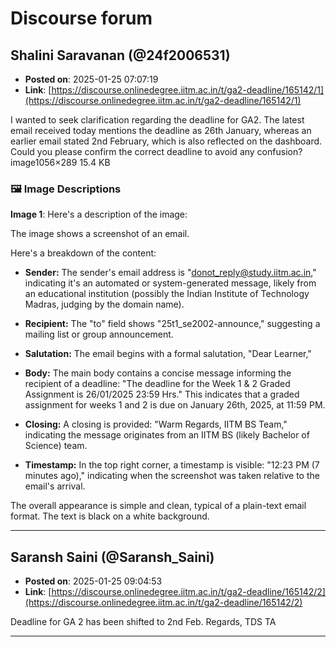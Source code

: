 # Discourse forum

## Shalini Saravanan (@24f2006531)
- **Posted on**: 2025-01-25 07:07:19
- **Link**: [https://discourse.onlinedegree.iitm.ac.in/t/ga2-deadline/165142/1](https://discourse.onlinedegree.iitm.ac.in/t/ga2-deadline/165142/1)

I wanted to seek clarification regarding the deadline for GA2. The latest email received today mentions the deadline as 26th January, whereas an earlier email stated 2nd February, which is also reflected on the dashboard.
Could you please confirm the correct deadline to avoid any confusion?
image1056×289 15.4 KB

### 🖼 Image Descriptions

**Image 1**: Here's a description of the image:

The image shows a screenshot of an email. 


Here's a breakdown of the content:

* **Sender:** The sender's email address is "donot_reply@study.iitm.ac.in," indicating it's an automated or system-generated message, likely from an educational institution (possibly the Indian Institute of Technology Madras, judging by the domain name).

* **Recipient:** The "to" field shows "25t1_se2002-announce," suggesting a mailing list or group announcement.

* **Salutation:** The email begins with a formal salutation, "Dear Learner,"

* **Body:** The main body contains a concise message informing the recipient of a deadline: "The deadline for the Week 1 & 2 Graded Assignment is 26/01/2025 23:59 Hrs." This indicates that a graded assignment for weeks 1 and 2 is due on January 26th, 2025, at 11:59 PM.

* **Closing:** A closing is provided: "Warm Regards, IITM BS Team," indicating the message originates from an IITM BS (likely Bachelor of Science) team.

* **Timestamp:** In the top right corner, a timestamp is visible: "12:23 PM (7 minutes ago)," indicating when the screenshot was taken relative to the email's arrival.

The overall appearance is simple and clean, typical of a plain-text email format. The text is black on a white background.

---

## Saransh Saini (@Saransh_Saini)
- **Posted on**: 2025-01-25 09:04:53
- **Link**: [https://discourse.onlinedegree.iitm.ac.in/t/ga2-deadline/165142/2](https://discourse.onlinedegree.iitm.ac.in/t/ga2-deadline/165142/2)

Deadline for GA 2 has been shifted to 2nd Feb.
Regards,
TDS TA

---
